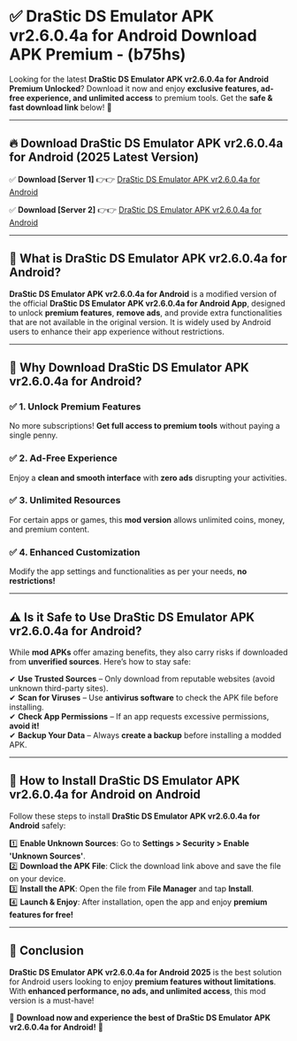 
# ✅ DraStic DS Emulator APK vr2.6.0.4a for Android Download APK Premium -  (b75hs) 

Looking for the latest **DraStic DS Emulator APK vr2.6.0.4a for Android Premium Unlocked**? Download it now and enjoy **exclusive features, ad-free experience, and unlimited access** to premium tools. Get the **safe & fast download link** below! 🚀

---

## 🔥 Download DraStic DS Emulator APK vr2.6.0.4a for Android (2025 Latest Version)

✅ **Download [Server 1]** 👉👉 [DraStic DS Emulator APK vr2.6.0.4a for Android ](https://apkcomod.com?title=DraStic_DS_Emulator_APK_vr2.6.0.4a_for_Android)  

✅ **Download [Server 2]** 👉👉 [DraStic DS Emulator APK vr2.6.0.4a for Android ](https://apkcomod.com?title=DraStic_DS_Emulator_APK_vr2.6.0.4a_for_Android)  


---

## 📌 What is DraStic DS Emulator APK vr2.6.0.4a for Android?

**DraStic DS Emulator APK vr2.6.0.4a for Android** is a modified version of the official **DraStic DS Emulator APK vr2.6.0.4a for Android App**, designed to unlock **premium features**, **remove ads**, and provide extra functionalities that are not available in the original version. It is widely used by Android users to enhance their app experience without restrictions.

---

## 🌟 Why Download DraStic DS Emulator APK vr2.6.0.4a for Android?

### ✅ 1. Unlock Premium Features
No more subscriptions! **Get full access to premium tools** without paying a single penny.

### ✅ 2. Ad-Free Experience
Enjoy a **clean and smooth interface** with **zero ads** disrupting your activities.

### ✅ 3. Unlimited Resources
For certain apps or games, this **mod version** allows unlimited coins, money, and premium content.

### ✅ 4. Enhanced Customization
Modify the app settings and functionalities as per your needs, **no restrictions!**

---

## ⚠️ Is it Safe to Use DraStic DS Emulator APK vr2.6.0.4a for Android?

While **mod APKs** offer amazing benefits, they also carry risks if downloaded from **unverified sources**. Here’s how to stay safe:

✔ **Use Trusted Sources** – Only download from reputable websites (avoid unknown third-party sites).  
✔ **Scan for Viruses** – Use **antivirus software** to check the APK file before installing.  
✔ **Check App Permissions** – If an app requests excessive permissions, **avoid it!**  
✔ **Backup Your Data** – Always **create a backup** before installing a modded APK.

---

## 📲 How to Install DraStic DS Emulator APK vr2.6.0.4a for Android on Android

Follow these steps to install **DraStic DS Emulator APK vr2.6.0.4a for Android** safely:

1️⃣ **Enable Unknown Sources**: Go to **Settings > Security > Enable 'Unknown Sources'**.  
2️⃣ **Download the APK File**: Click the download link above and save the file on your device.  
3️⃣ **Install the APK**: Open the file from **File Manager** and tap **Install**.  
4️⃣ **Launch & Enjoy**: After installation, open the app and enjoy **premium features for free!**

---

## 🚀 Conclusion

**DraStic DS Emulator APK vr2.6.0.4a for Android 2025** is the best solution for Android users looking to enjoy **premium features without limitations**. With **enhanced performance, no ads, and unlimited access**, this mod version is a must-have!

🔻 **Download now and experience the best of DraStic DS Emulator APK vr2.6.0.4a for Android!** 🔻

